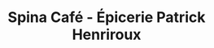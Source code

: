 ---
title: "Spina Café - Épicerie Patrick Henriroux"
url: /vienne/spina-cafe-epicerie-patrick-henriroux/
shop: Feinkost
---